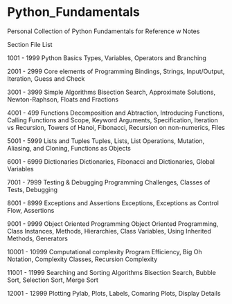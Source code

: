 # Python_Fundamentals
Personal Collection of Python Fundamentals for Reference w Notes

Section File List

1001 - 1999   Python Basics 
  Types, Variables, Operators and Branching

2001 - 2999   Core elements of Programming 
  Bindings, Strings, Input/Output, Iteration, Guess and Check
  
3001 - 3999   Simple Algorithms
  Bisection Search, Approximate Solutions, Newton-Raphson, Floats and Fractions
  
4001 - 499    Functions
  Decomposition and Abtraction, Introducing Functions, Calling Functions and Scope, Keyword Arguments, Specification, Iteration vs Recursion, Towers of Hanoi, Fibonacci, Recursion on non-numerics, Files
  
5001 - 5999   Lists and Tuples
  Tuples, Lists, List Operations, Mutation, Aliasing, and Cloning, Functions as Objects

6001 - 6999   Dictionaries
  Dictionaries, Fibonacci and Dictionaries, Global Variables
  
7001 - 7999   Testing & Debugging
  Programming Challenges, Classes of Tests, Debugging
  
8001 - 8999   Exceptions and Assertions
  Exceptions, Exceptions as Control Flow, Assertions
  
9001 - 9999   Object Oriented Programming
  Object Oriented Programming, Class Instances, Methods, Hierarchies, Class Variables, Using Inherited Methods, Generators
  
10001 - 10999 Computational complexity
  Program Efficiency, Big Oh Notation, Complexity Classes, Recursion Complexity
  
11001 - 11999 Searching and Sorting Algorithms
  Bisection Search, Bubble Sort, Selection Sort, Merge Sort
  
12001 - 12999 Plotting
  Pylab, Plots, Labels, Comaring Plots, Display Details
  

  
  
